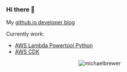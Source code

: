 ### Hi there 👋

My [github.io developer blog](https://michaelbrewer.github.io/)


Currently work:
- [AWS Lambda Powertool Python](https://github.com/awslabs/aws-lambda-powertools-python)
- [AWS CDK](https://github.com/aws/aws-cdk)


<p align="center"> <img src="https://github-readme-stats.vercel.app/api?username=michaelbrewer&show_icons=true" alt="michaelbrewer" /> </p>

<!--
**michaelbrewer/michaelbrewer** is a ✨ _special_ ✨ repository because its `README.md` (this file) appears on your GitHub profile.

Here are some ideas to get you started:

- 🔭 I’m currently working on ...
- 🌱 I’m currently learning ...
- 👯 I’m looking to collaborate on ...
- 🤔 I’m looking for help with ...
- 💬 Ask me about ...
- 📫 How to reach me: ...
- 😄 Pronouns: ...
- ⚡ Fun fact: ...
-->
